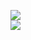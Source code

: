 [![](https://img.shields.io/badge/Made%20With-Github%20Spray-lightgrey.svg?style=for-the-badge&logo=github)](https://github.com/Annihil/github-spray#10487)  
[![](https://i.imgur.com/2DrTn0Z.gif)](https://github.com/Annihil/github-spray)